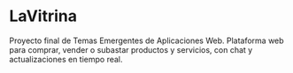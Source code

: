 # LaVitrina
Proyecto final de Temas Emergentes de Aplicaciones Web. Plataforma web para comprar, vender o subastar productos y servicios, con chat y actualizaciones en tiempo real.
